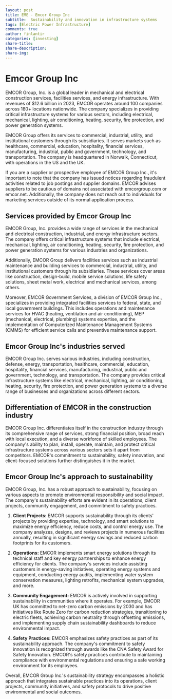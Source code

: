 ```yaml
---
layout: post
title: EME - Emcor Group Inc
subtitle:  Sustainability and innovation in infrastructure systems
tags: [Electric Power Infrastructure]
comments: true
author: finlantir
categories: [investing]
share-title:
share-description:
share-img:
---
```



# Emcor Group Inc
EMCOR Group, Inc. is a global leader in mechanical and electrical construction services, facilities services, and energy infrastructure. With revenues of $12.6 billion in 2023, EMCOR operates around 100 companies across 180+ locations nationwide. The company specializes in providing critical infrastructure systems for various sectors, including electrical, mechanical, lighting, air conditioning, heating, security, fire protection, and power generation systems.

EMCOR Group offers its services to commercial, industrial, utility, and institutional customers through its subsidiaries. It serves markets such as healthcare, commercial, education, hospitality, financial services, manufacturing, industrial, public and government, technology, and transportation. The company is headquartered in Norwalk, Connecticut, with operations in the US and the UK.

If you are a supplier or prospective employee of EMCOR Group Inc., it's important to note that the company has issued notices regarding fraudulent activities related to job postings and supplier domains. EMCOR advises suppliers to be cautious of domains not associated with emcorgroup.com or emcor.net. Additionally, the company does not reach out to individuals for marketing services outside of its normal application process.


## Services provided by Emcor Group Inc
EMCOR Group, Inc. provides a wide range of services in the mechanical and electrical construction, industrial, and energy infrastructure sectors. The company offers critical infrastructure systems that include electrical, mechanical, lighting, air conditioning, heating, security, fire protection, and power generation systems for various industries and organizations.

Additionally, EMCOR Group delivers facilities services such as industrial maintenance and building services to commercial, industrial, utility, and institutional customers through its subsidiaries. These services cover areas like construction, design-build, mobile service solutions, life safety solutions, sheet metal work, electrical and mechanical services, among others.

Moreover, EMCOR Government Services, a division of EMCOR Group Inc., specializes in providing integrated facilities services to federal, state, and local government buildings. This includes operations and maintenance services for HVAC (heating, ventilation and air conditioning), MEP (mechanical, electrical, plumbing) systems expertise, and the implementation of Computerized Maintenance Management Systems (CMMS) for efficient service calls and preventive maintenance support.


## Emcor Group Inc's industries served
EMCOR Group Inc. serves various industries, including construction, defense, energy, transportation, healthcare, commercial, education, hospitality, financial services, manufacturing, industrial, public and government, technology, and transportation. The company provides critical infrastructure systems like electrical, mechanical, lighting, air conditioning, heating, security, fire protection, and power generation systems to a diverse range of businesses and organizations across different sectors.


## Differentiation of EMCOR in the construction industry
EMCOR Group Inc. differentiates itself in the construction industry through its comprehensive range of services, strong financial position, broad reach with local execution, and a diverse workforce of skilled employees. The company's ability to plan, install, operate, maintain, and protect critical infrastructure systems across various sectors sets it apart from competitors. EMCOR's commitment to sustainability, safety innovation, and client-focused solutions further distinguishes it in the market.


## Emcor Group Inc's approach to sustainability
EMCOR Group, Inc. has a robust approach to sustainability, focusing on various aspects to promote environmental responsibility and social impact. The company's sustainability efforts are evident in its operations, client projects, community engagement, and commitment to safety practices.

1. **Client Projects:** EMCOR supports sustainability through its clients' projects by providing expertise, technology, and smart solutions to maximize energy efficiency, reduce costs, and control energy use. The company analyzes, designs, and reviews projects in numerous facilities annually, resulting in significant energy savings and reduced carbon footprints for its customers.

2. **Operations:** EMCOR implements smart energy solutions through its technical staff and key energy partnerships to enhance energy efficiency for clients. The company's services include assisting customers in energy-saving initiatives, operating energy systems and equipment, conducting energy audits, implementing water system conservation measures, lighting retrofits, mechanical system upgrades, and more.

3. **Community Engagement:** EMCOR is actively involved in supporting sustainability in communities where it operates. For example, EMCOR UK has committed to net-zero carbon emissions by 2030 and has initiatives like Route Zero for carbon reduction strategies, transitioning to electric fleets, achieving carbon neutrality through offsetting emissions, and implementing supply chain sustainability dashboards to reduce environmental impact.

4. **Safety Practices:** EMCOR emphasizes safety practices as part of its sustainability approach. The company's commitment to safety innovation is recognized through awards like the CNA Safety Award for Safety Innovation. EMCOR's safety practices contribute to maintaining compliance with environmental regulations and ensuring a safe working environment for its employees.

Overall, EMCOR Group Inc.'s sustainability strategy encompasses a holistic approach that integrates sustainable practices into its operations, client projects, community initiatives, and safety protocols to drive positive environmental and social outcomes.